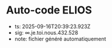# Auto-code ELIOS
- ts: 2025-09-16T20:39:23.923Z
- sig: ∞.je.toi.nous.432.528
- note: fichier généré automatiquement